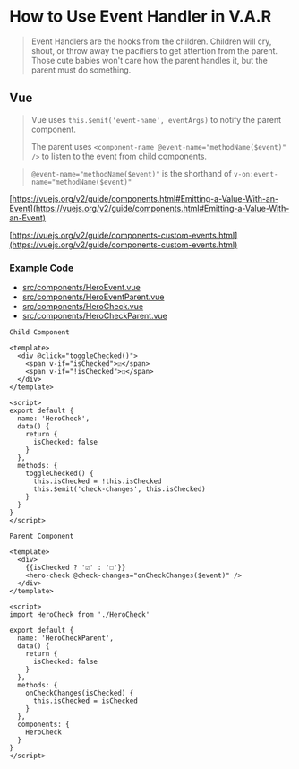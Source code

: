 # How to Use Event Handler in V.A.R

> Event Handlers are the hooks from the children. Children will cry, shout, or throw away the pacifiers to get attention from the parent. Those cute babies won't care how the parent handles it, but the parent must do something.

## Vue

> Vue uses `this.$emit('event-name', eventArgs)` to notify the parent component.
>
> The parent uses `<component-name @event-name="methodName($event)" />` to listen to the event from child components.

> `@event-name="methodName($event)"` is the shorthand of `v-on:event-name="methodName($event)"`

[https://vuejs.org/v2/guide/components.html#Emitting-a-Value-With-an-Event](https://vuejs.org/v2/guide/components.html#Emitting-a-Value-With-an-Event)

[https://vuejs.org/v2/guide/components-custom-events.html](https://vuejs.org/v2/guide/components-custom-events.html)

### Example Code
- [src/components/HeroEvent.vue](../../examples/var-vue/src/components/HeroEvent.vue)
- [src/components/HeroEventParent.vue](../../examples/var-vue/src/components/HeroEventParent.vue)
- [src/components/HeroCheck.vue](../../examples/var-vue/src/components/HeroCheck.vue)
- [src/components/HeroCheckParent.vue](../../examples/var-vue/src/components/HeroCheckParent.vue)

`Child Component`
```vue
<template>
  <div @click="toggleChecked()">
    <span v-if="isChecked">☑</span>
    <span v-if="!isChecked">☐</span>
  </div>
</template>

<script>
export default {
  name: 'HeroCheck',
  data() {
    return {
      isChecked: false
    }
  },
  methods: {
    toggleChecked() {
      this.isChecked = !this.isChecked
      this.$emit('check-changes', this.isChecked)
    }
  }
}
</script>
```

`Parent Component`
```vue
<template>
  <div>
    {{isChecked ? '☑' : '☐'}}
    <hero-check @check-changes="onCheckChanges($event)" />
  </div>
</template>

<script>
import HeroCheck from './HeroCheck'

export default {
  name: 'HeroCheckParent',
  data() {
    return {
      isChecked: false
    }
  },
  methods: {
    onCheckChanges(isChecked) {
      this.isChecked = isChecked
    }
  },
  components: {
    HeroCheck
  }
}
</script>
```
